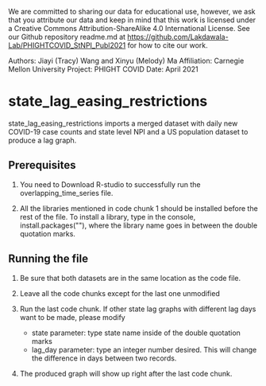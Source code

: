 We are committed to sharing our data for educational use, however, we ask that you attribute our data and keep in mind that this work is licensed under a Creative Commons Attribution-ShareAlike 4.0 International License. See our Github repository readme.md at  https://github.com/Lakdawala-Lab/PHIGHTCOVID_StNPI_Publ2021 for how to cite our work. 

Authors: Jiayi (Tracy) Wang and Xinyu (Melody) Ma
Affiliation: Carnegie Mellon University
Project: PHIGHT COVID
Date: April 2021

# state_lag_easing_restrictions

state_lag_easing_restrictions imports a merged dataset with daily new COVID-19 case counts and state level NPI and 
a US population dataset to produce a lag graph.


## Prerequisites

1. You need to Download R-studio to successfully run the overlapping_time_series file.

2. All the libraries mentioned in code chunk 1 should be installed before the rest of the file.
To install a library, type in the console, install.packages(""), where the library name goes
in between the double quotation marks.


## Running the file

1. Be sure that both datasets are in the same location as the code file.

2. Leave all the code chunks except for the last one unmodified

3. Run the last code chunk. 
If other state lag graphs with different lag days want to be made, please modify 
	- state parameter: type state name inside of the double quotation marks
	- lag_day parameter: type an integer number desired. This will change the difference in days between two records.

4. The produced graph will show up right after the last code chunk.




